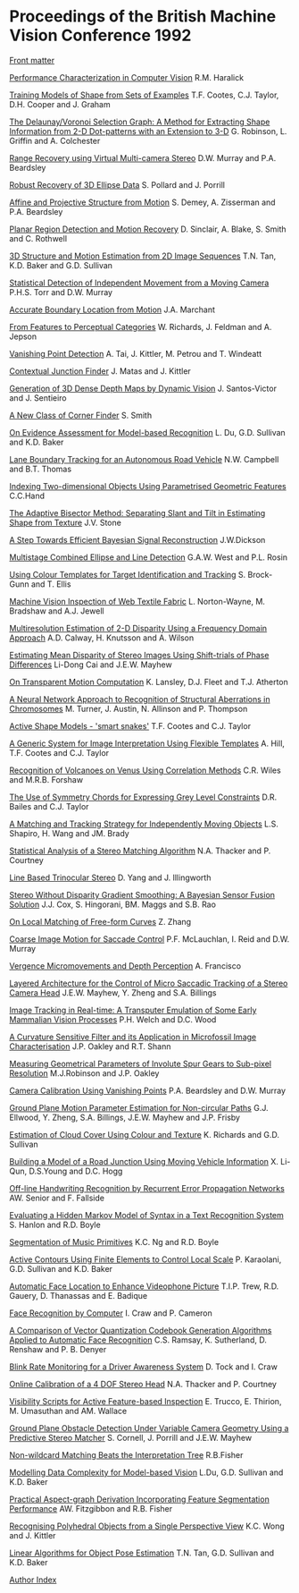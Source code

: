 # Proceedings of the British Machine Vision Conference 1992

[Front matter](bmvc-92-000.pdf)

[Performance Characterization in Computer Vision](bmvc-92-001.html)
R.M. Haralick

[Training Models of Shape from Sets of Examples](bmvc-92-002.html)
T.F. Cootes, C.J. Taylor, D.H. Cooper and J. Graham

[The Delaunay/Voronoi Selection Graph: A Method for Extracting Shape Information from 2-D Dot-patterns with an Extension to 3-D](bmvc-92-003.html)
G. Robinson, L. Griffin and A. Colchester

[Range Recovery using Virtual Multi-camera Stereo](bmvc-92-004.html)
D.W. Murray and P.A. Beardsley

[Robust Recovery of 3D Ellipse Data](bmvc-92-005.html)
S. Pollard and J. Porrill

[Affine and Projective Structure from Motion](bmvc-92-006.html)
S. Demey, A. Zisserman and P.A. Beardsley

[Planar Region Detection and Motion Recovery](bmvc-92-007.html)
D. Sinclair, A. Blake, S. Smith and C. Rothwell

[3D Structure and Motion Estimation from 2D Image Sequences](bmvc-92-008.html)
T.N. Tan, K.D. Baker and G.D. Sullivan

[Statistical Detection of Independent Movement from a Moving Camera](bmvc-92-009.html)
P.H.S. Torr and D.W. Murray

[Accurate Boundary Location from Motion](bmvc-92-010.html)
J.A. Marchant

[From Features to Perceptual Categories](bmvc-92-011.html)
W. Richards, J. Feldman and A. Jepson

[Vanishing Point Detection](bmvc-92-012.html)
A. Tai, J. Kittler, M. Petrou and T. Windeatt

[Contextual Junction Finder](bmvc-92-013.html)
J. Matas and J. Kittler

[Generation of 3D Dense Depth Maps by Dynamic Vision](bmvc-92-014.html)
J. Santos-Victor and J. Sentieiro

[A New Class of Corner Finder](bmvc-92-015.html)
S. Smith

[On Evidence Assessment for Model-based Recognition](bmvc-92-016.html)
L. Du, G.D. Sullivan and K.D. Baker

[Lane Boundary Tracking for an Autonomous Road Vehicle](bmvc-92-017.html)
N.W. Campbell and B.T. Thomas

[Indexing Two-dimensional Objects Using Parametrised Geometric Features](bmvc-92-018.html)
C.C.Hand

[The Adaptive Bisector Method: Separating Slant and Tilt in Estimating Shape from Texture](bmvc-92-019.html)
J.V. Stone

[A Step Towards Efficient Bayesian Signal Reconstruction](bmvc-92-020.html)
J.W.Dickson

[Multistage Combined Ellipse and Line Detection](bmvc-92-021.html)
G.A.W. West and P.L. Rosin

[Using Colour Templates for Target Identification and Tracking](bmvc-92-022.html)
S. Brock-Gunn and T. Ellis

[Machine Vision Inspection of Web Textile Fabric](bmvc-92-023.html)
L. Norton-Wayne, M. Bradshaw and A.J. Jewell

[Multiresolution Estimation of 2-D Disparity Using a Frequency Domain Approach](bmvc-92-024.html)
A.D. Calway, H. Knutsson and A. Wilson

[Estimating Mean Disparity of Stereo Images Using Shift-trials of Phase Differences](bmvc-92-025.html)
Li-Dong Cai and J.E.W. Mayhew

[On Transparent Motion Computation](bmvc-92-026.html)
K. Lansley, D.J. Fleet and T.J. Atherton

[A Neural Network Approach to Recognition of Structural Aberrations in Chromosomes](bmvc-92-027.html)
M. Turner, J. Austin, N. Allinson and P. Thompson

[Active Shape Models - 'smart snakes'](bmvc-92-028.html)
T.F. Cootes and C.J. Taylor

[A Generic System for Image Interpretation Using Flexible Templates](bmvc-92-029.html)
A. Hill, T.F. Cootes and C.J. Taylor

[Recognition of Volcanoes on Venus Using Correlation Methods](bmvc-92-030.html)
C.R. Wiles and M.R.B. Forshaw

[The Use of Symmetry Chords for Expressing Grey Level Constraints](bmvc-92-031.html)
D.R. Bailes and C.J. Taylor

[A Matching and Tracking Strategy for Independently Moving Objects](bmvc-92-032.html)
L.S. Shapiro, H. Wang and JM. Brady

[Statistical Analysis of a Stereo Matching Algorithm](bmvc-92-033.html)
N.A. Thacker and P. Courtney

[Line Based Trinocular Stereo](bmvc-92-034.html)
D. Yang and J. lllingworth

[Stereo Without Disparity Gradient Smoothing: A Bayesian Sensor Fusion Solution](bmvc-92-035.html)
J.J. Cox, S. Hingorani, BM. Maggs and S.B. Rao

[On Local Matching of Free-form Curves](bmvc-92-036.html)
Z. Zhang

[Coarse Image Motion for Saccade Control](bmvc-92-037.html)
P.F. McLauchlan, I. Reid and D.W. Murray

[Vergence Micromovements and Depth Perception](bmvc-92-038.html)
A. Francisco

[Layered Architecture for the Control of Micro Saccadic Tracking of a Stereo Camera Head](bmvc-92-039.html)
J.E.W. Mayhew, Y. Zheng and S.A. Billings

[Image Tracking in Real-time: A Transputer Emulation of Some Early Mammalian Vision Processes](bmvc-92-040.html)
P.H. Welch and D.C. Wood

[A Curvature Sensitive Filter and its Application in Microfossil Image Characterisation](bmvc-92-041.html)
J.P. Oakley and R.T. Shann

[Measuring Geometrical Parameters of Involute Spur Gears to Sub-pixel Resolution](bmvc-92-042.html)
M.J.Robinson and J.P. Oakley

[Camera Calibration Using Vanishing Points](bmvc-92-043.html)
P.A. Beardsley and D.W. Murray

[Ground Plane Motion Parameter Estimation for Non-circular Paths](bmvc-92-044.html)
G.J. Ellwood, Y. Zheng, S.A. Billings, J.E.W. Mayhew and J.P. Frisby

[Estimation of Cloud Cover Using Colour and Texture](bmvc-92-045.html)
K. Richards and G.D. Sullivan

[Building a Model of a Road Junction Using Moving Vehicle Information](bmvc-92-046.html)
X. Li-Qun, D.S.Young and D.C. Hogg

[Off-line Handwriting Recognition by Recurrent Error Propagation Networks](bmvc-92-047.html)
AW. Senior and F. Fallside

[Evaluating a Hidden Markov Model of Syntax in a Text Recognition System](bmvc-92-048.html)
S. Hanlon and R.D. Boyle

[Segmentation of Music Primitives](bmvc-92-049.html)
K.C. Ng and R.D. Boyle

[Active Contours Using Finite Elements to Control Local Scale](bmvc-92-050.html)
P. Karaolani, G.D. Sullivan and K.D. Baker

[Automatic Face Location to Enhance Videophone Picture](bmvc-92-051.html)
T.I.P. Trew, R.D. Gauery, D. Thanassas and E. Badique

[Face Recognition by Computer](bmvc-92-052.html)
I. Craw and P. Cameron

[A Comparison of Vector Quantization Codebook Generation Algorithms Applied to Automatic Face Recognition](bmvc-92-053.html)
C.S. Ramsay, K. Sutherland, D. Renshaw and P. B. Denyer

[Blink Rate Monitoring for a Driver Awareness System](bmvc-92-054.html)
D. Tock and I. Craw

[Online Calibration of a 4 DOF Stereo Head](bmvc-92-055.html)
N.A. Thacker and P. Courtney

[Visibility Scripts for Active Feature-based Inspection](bmvc-92-056.html)
E. Trucco, E. Thirion, M. Umasuthan and AM. Wallace

[Ground Plane Obstacle Detection Under Variable Camera Geometry Using a Predictive Stereo Matcher](bmvc-92-057.html)
S. Cornell, J. Porrill and J.E.W. Mayhew

[Non-wildcard Matching Beats the Interpretation Tree](bmvc-92-058.html)
R.B.Fisher

[Modelling Data Complexity for Model-based Vision](bmvc-92-059.html)
L.Du, G.D. Sullivan and K.D. Baker

[Practical Aspect-graph Derivation Incorporating Feature Segmentation Performance](bmvc-92-060.html)
AW. Fitzgibbon and R.B. Fisher

[Recognising Polyhedral Objects from a Single Perspective View](bmvc-92-061.html)
K.C. Wong and J. Kittler

[Linear Algorithms for Object Pose Estimation](bmvc-92-062.html)
T.N. Tan, G.D. Sullivan and K.D. Baker

[Author Index](bmvc-92-063.pdf)

